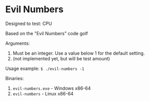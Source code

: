 # Evil Numbers

Designed to test: CPU

Based on the "Evil Numbers" code golf

Arguments:
1. Must be an integer. Use a value below 1 for the default setting.
2. (not implemented yet, but will be test amount)

Usage example: `$ ./evil-numbers -1`

Binaries: 
1. `evil-numbers.exe` - Windows x86-64
2. `evil-numbers` - Linux x86-64
